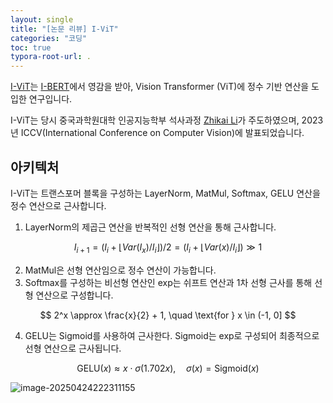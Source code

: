 ```yaml
---
layout: single
title: "[논문 리뷰] I-ViT"
categories: "코딩"
toc: true
typora-root-url: .
---
```


[I-ViT](https://arxiv.org/pdf/2207.01405)는 [I-BERT](https://arxiv.org/abs/2101.01321)에서 영감을 받아, Vision Transformer (ViT)에 정수 기반 연산을 도입한 연구입니다.

I-ViT는 당시 중국과학원대학 인공지능학부 석사과정 [Zhikai Li](https://scholar.google.com/citations?user=XwutB1AAAAAJ&hl=en)가 주도하였으며, 2023년 ICCV(International Conference on Computer Vision)에 발표되었습니다.


## 아키텍처

I-ViT는 트랜스포머 블록을 구성하는 LayerNorm, MatMul, Softmax, GELU 연산을 정수 연산으로 근사합니다.

1. LayerNorm의 제곱근 연산을 반복적인 선형 연산을 통해 근사합니다.

$$
   I_{i+1} = (I_i + \lfloor Var(I_x) / I_i \rfloor) / 2 = (I_i + \lfloor Var(x) / I_i \rfloor) \gg 1
$$

2. MatMul은 선형 연산임으로 정수 연산이 가능합니다.
3. Softmax를 구성하는 비선형 연산인 exp는 쉬프트 연산과 1차 선형 근사를 통해 선형 연산으로 구성합니다.

$$
2^x \approx \frac{x}{2} + 1, \quad \text{for } x \in (-1, 0]
$$

4. GELU는 Sigmoid를 사용하여 근사한다. Sigmoid는 exp로 구성되어 최종적으로 선형 연산으로 근사됩니다.

$$
   \text{GELU}(x) \approx x \cdot \sigma(1.702x), \quad \sigma(x) = \text{Sigmoid}(x)
$$

![image-20250424222311155](../../images/2025-04-23-i_vit/image-20250424222311155.png)
